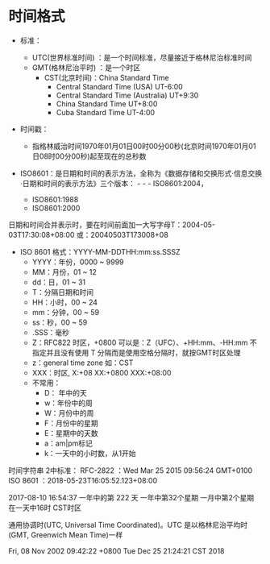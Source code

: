 # 时间格式

- 标准：
  - UTC(世界标准时间) ：是一个时间标准，尽量接近于格林尼治标准时间
  - GMT(格林尼治平时) ：是一个时区
    - CST(北京时间)：China Standard Time
      - Central Standard Time (USA) UT-6:00
      - Central Standard Time (Australia) UT+9:30
      - China Standard Time UT+8:00
      - Cuba Standard Time UT-4:00

- 时间戳：
    - 指格林威治时间1970年01月01日00时00分00秒(北京时间1970年01月01日08时00分00秒)起至现在的总秒数

- ISO8601：是日期和时间的表示方法，全称为《数据存储和交换形式·信息交换·日期和时间的表示方法》三个版本：    -   -     - ISO8601:2004，
    - ISO8601:1988
    - ISO8601:2000

 日期和时间合并表示时，要在时间前面加一大写字母T：2004-05-03T17:30:08+08:00 或：20040503T173008+08

- ISO 8601 格式：YYYY-MM-DDTHH:mm:ss.SSSZ
  - YYYY：年份，0000 ~ 9999
  - MM：月份，01 ~ 12
  - dd：日，01 ~ 31
  - T：分隔日期和时间
  - HH：小时，00 ~ 24
  - mm：分钟，00 ~ 59
  - ss：秒，00 ~ 59
  - .SSS：毫秒
  - Z：RFC822 时区，+0800 可以是：Z（UFC）、+HH:mm、-HH:mm 不指定并且没有使用 T 分隔而是使用空格分隔时，就按GMT时区处理
  - z：general time zone 如：CST
  - XXX：时区, X:+08 XX:+0800 XXX:+08:00  
  - 不常用：
    - D： 年中的天
    - w：年份中的周
    - W：月份中的周
    - F：月份中的星期
    - E：星期中的天数    
    - a：am|pm标记
    - k：一天中的小时数，从1开始

时间字符串 2中标准：
 RFC-2822 ：Wed Mar 25 2015 09:56:24 GMT+0100
 ISO 8601 ：2018-05-23T16:05:52.123+08:00


2017-08-10 16:54:37
一年中的第 222 天 一年中第32个星期 一月中第2个星期 在一天中16时 CST时区

通用协调时(UTC, Universal Time Coordinated)。UTC 是以格林尼治平均时(GMT, Greenwich Mean Time)一样

Fri, 08 Nov 2002 09:42:22 +0800
Tue Dec 25 21:24:21 CST 2018
